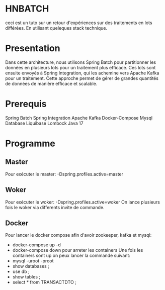 # HNBATCH
ceci est un tuto sur un retour d'expériences sur des traitements en lots différées. En utilisant queleques stack technique.

# Presentation
Dans cette architecture, nous utilisons Spring Batch pour partitionner les données en plusieurs lots pour un traitement plus efficace. 
Ces lots sont ensuite envoyés à Spring Integration, qui les achemine vers Apache Kafka pour un traitement.
 Cette approche permet de gérer de grandes quantités de données de manière efficace et scalable.
# Prerequis
Spring Batch
Spring Integration
Apache Kafka
Docker-Compose
Mysql Database
Liquibase
Lombock
Java 17
# Programme
## Master
Pour exécuter le master: -Dspring.profiles.active=master
## Woker
Pour exécuter le woker: -Dspring.profiles.active=woker
On lance plusieurs fois le woker via differents invite de commande.
## Docker
Pour lancer le docker compose afin d'avoir zookeeper, kafka et mysql: 
  * docker-compose up -d
  * docker-compose down pour arreter les containers
Une fois les containers sont up on peux lancer la commande suivant:
  * mysql -uroot -proot
  * show databases ;
  * use db ;
  * show tables ;
  * select * from TRANSACTDTO ;

 
